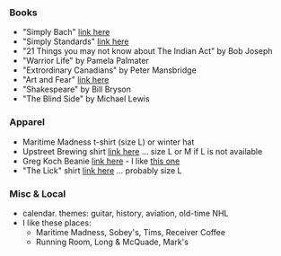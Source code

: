 
### Books

* "Simply Bach" [link here](https://www.amazon.ca/Simply-Bach-Johann-Sebastian-Masterpieces/dp/0739051822/ref=sr_1_1?dchild=1&keywords=simply+bach&qid=1605360921&s=books&sr=1-1)
* "Simply Standards" [link here](https://www.amazon.ca/Simply-Standards-Popular-Classics-Piano/dp/0739050176/ref=sr_1_1?dchild=1&keywords=simply+standards&qid=1605361164&s=books&sr=1-1)
* "21 Things you may not know about The Indian Act" by Bob Joseph
* "Warrior Life" by Pamela Palmater
* "Extrordinary Canadians" by Peter Mansbridge
* "Art and Fear" [link here](https://www.amazon.ca/Art-Fear-Observations-Rewards-Artmaking/dp/0961454733)
* "Shakespeare" by Bill Bryson 
* "The Blind Side" by Michael Lewis

### Apparel

* Maritime Madness t-shirt (size L) or winter hat 
* Upstreet Brewing shirt [link here](https://shop.upstreet.ca/collections/upstreet-merch/products/copy-of-space-kitty-tee) ... size L or M if L is not available
* Greg Koch Beanie [link here](https://www.gregkoch.com/store/p57/Gristle_Beanies.html) - I like [this one](./beanie.png) 
* "The Lick" shirt [link here](https://teespring.com/shop/the-lick?pid=369&cid=6513) ... probably size L

### Misc & Local

* calendar. themes: guitar, history, aviation, old-time NHL 
* I like these places: 
    - Maritime Madness, Sobey's, Tims, Receiver Coffee
    - Running Room, Long & McQuade, Mark's

